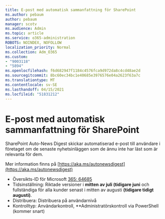 ```yaml
---
title: E-post med automatisk sammanfattning för SharePoint
ms.author: pebaum
author: pebaum
manager: scotv
ms.audience: Admin
ms.topic: article
ms.service: o365-administration
ROBOTS: NOINDEX, NOFOLLOW
localization_priority: Normal
ms.collection: Adm_O365
ms.custom:
- "9003118"
- "5894"
ms.openlocfilehash: f6d682947f1184c4576fca9d972da8c4cd48ae2d
ms.sourcegitcommit: 8bc60ec34bc1e40685e3976576e04a2623f63a7c
ms.translationtype: MT
ms.contentlocale: sv-SE
ms.lasthandoff: 04/15/2021
ms.locfileid: "51831212"
---
```

# <a name="sharepoint-auto-digest-email"></a>E-post med automatisk sammanfattning för SharePoint

SharePoint Auto-News Digest skickar automatiserad e-post till användare i företaget om de senaste nyhetsinläggen som de ännu inte har läst som är relevanta för dem.

Mer information finns på [https://aka.ms/autonewsdigest](https://aka.ms/autonewsdigest)

- Översikts-ID för Microsoft  [365: 64685](https://www.microsoft.com/microsoft-365/roadmap?filters=&featureid=64685)
- Tidsinställning: Riktade versioner i  **mitten av juli (tidigare juni**  och fullständiga för alla kunder senast i mitten av augusti  **(tidigare tidigt augusti)**.
- Distribuera: Distribuera på användarnivå
- Kontrolltyp: Användarkontroll, **Administratörskontroll via PowerShell (kommer snart)
